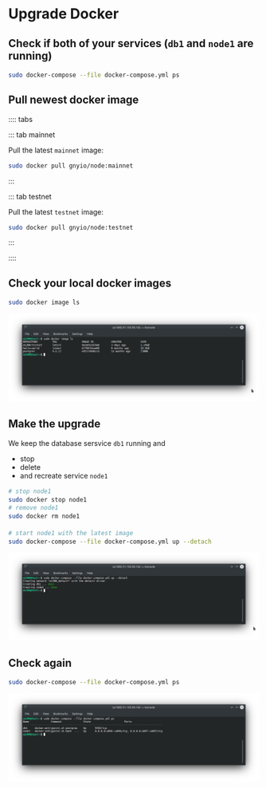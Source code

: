 # Upgrade Docker

## Check if both of your services (`db1` and `node1` are running)

```bash
sudo docker-compose --file docker-compose.yml ps
```

## Pull newest docker image

:::: tabs

::: tab mainnet

Pull the latest `mainnet` image:

```bash
sudo docker pull gnyio/node:mainnet
```

:::

::: tab testnet

Pull the latest `testnet` image:

```bash
sudo docker pull gnyio/node:testnet
```

:::

::::

## Check your local docker images

```bash
sudo docker image ls
```

![docker-compose image ls](../.vuepress/public/docker_compose_image_ls.png)

## Make the upgrade

We keep the database sersvice `db1` running and

- stop
- delete
- and recreate service `node1`

```bash
# stop node1
sudo docker stop node1
# remove node1
sudo docker rm node1

# start node1 with the latest image
sudo docker-compose --file docker-compose.yml up --detach
```

![docker-compose up detach](../.vuepress/public/upgrade_docker_compose_up_detach.png)

## Check again

```bash
sudo docker-compose --file docker-compose.yml ps
```

![docker-compose ps](../.vuepress/public/docker_compose_upgrade_ps.png)
